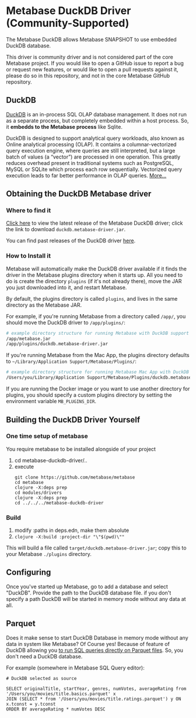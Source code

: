 # Metabase DuckDB Driver (Community-Supported)

The Metabase DuckDB allows Metabase SNAPSHOT to use embedded DuckDB database.

This driver is community driver and is not considered part of the
core Metabase project. If you would like to open a GitHub issue to
report a bug or request new features, or would like to open a pull
requests against it, please do so in this repository, and not in the
core Metabase GitHub repository.

## DuckDB

[DuckDB](https://duckdb.org) is an in-process SQL OLAP database management. It does not run as a separate process, but completely embedded within a host process. So, it **embedds to the Metabase process** like Sqlite.

DuckDB is designed to support analytical query workloads, also known as Online analytical processing (OLAP). It contains a columnar-vectorized query execution engine, where queries are still interpreted, but a large batch of values (a “vector”) are processed in one operation. This greatly reduces overhead present in traditional systems such as PostgreSQL, MySQL or SQLite which process each row sequentially. Vectorized query execution leads to far better performance in OLAP queries. [More...](https://duckdb.org/why_duckdb)

## Obtaining the DuckDB Metabase driver

### Where to find it

[Click here](https://github.com/AlexR2D2/metabase_duckdb_driver/releases/latest) to view the latest release of the Metabase DuckDB driver; click the link to download `duckdb.metabase-driver.jar`.

You can find past releases of the DuckDB driver [here](https://github.com/AlexR2D2/metabase_duckdb_driver/releases).

### How to Install it

Metabase will automatically make the DuckDB driver available if it finds the driver in the Metabase plugins directory when it starts up.
All you need to do is create the directory `plugins` (if it's not already there), move the JAR you just downloaded into it, and restart Metabase.

By default, the plugins directory is called `plugins`, and lives in the same directory as the Metabase JAR.

For example, if you're running Metabase from a directory called `/app/`, you should move the DuckDB driver to `/app/plugins/`:

```bash
# example directory structure for running Metabase with DuckDB support
/app/metabase.jar
/app/plugins/duckdb.metabase-driver.jar
```

If you're running Metabase from the Mac App, the plugins directory defaults to `~/Library/Application Support/Metabase/Plugins/`:

```bash
# example directory structure for running Metabase Mac App with DuckDB support
/Users/you/Library/Application Support/Metabase/Plugins/duckdb.metabase-driver.jar
```

If you are running the Docker image or you want to use another directory for plugins, you should specify a custom plugins directory by setting the environment variable `MB_PLUGINS_DIR`.


## Building the DuckDB Driver Yourself

### One time setup of metabase

You require metabase to be installed alongside of your project
1. cd metabase-duckdb-driver/..
2. execute
   ```
   git clone https://github.com/metabase/metabase
   cd metabase
   clojure -X:deps prep
   cd modules/drivers
   clojure -X:deps prep
   cd ../../../metabase-duckdb-driver
   ```

### Build
1. modify :paths in deps.edn, make them absolute
2. `clojure -X:build :project-dir "\"$(pwd)\""`

This will build a file called `target/duckdb.metabase-driver.jar`; copy this to your Metabase `./plugins` directory.

## Configuring

Once you've started up Metabase, go to add a database and select "DuckDB". Provide the path to the DuckDB database file. if you don't specify a path DuckDB will be started in memory mode without any data at all.

## Parquet

Does it make sense to start DuckDB Database in memory mode without any data in system like Metabase? Of Course yes!
Because of feature of DuckDB allowing you [to run SQL queries directly on Parquet files](https://duckdb.org/2021/06/25/querying-parquet.html). So, you don't need a DuckDB database.

For example (somewhere in Metabase SQL Query editor):

```
# DuckDB selected as source

SELECT originalTitle, startYear, genres, numVotes, averageRating from '/Users/you/movies/title.basics.parquet' x
JOIN (SELECT * from '/Users/you/movies/title.ratings.parquet') y ON x.tconst = y.tconst
ORDER BY averageRating * numVotes DESC
```
